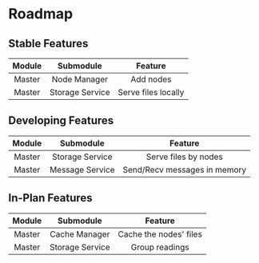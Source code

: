 # Roadmap

## Stable Features
| Module |    Submodule    |       Feature       |
| :----: | :-------------: | :-----------------: |
| Master |  Node Manager   |      Add nodes      |
| Master | Storage Service | Serve files locally |

## Developing Features
| Module |    Submodule    |       Feature        |
| :----: | :-------------: | :------------------: |
| Master | Storage Service | Serve files by nodes |
| Master | Message Service | Send/Recv messages in memory |

## In-Plan Features
| Module |    Submodule    |           Feature            |
| :----: | :-------------: | :--------------------------: |
| Master |  Cache Manager  |    Cache the nodes' files    |
| Master | Storage Service |        Group readings        |